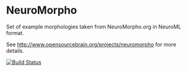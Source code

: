 NeuroMorpho
===========

Set of example morphologies taken from NeuroMorpho.org in NeuroML format.

See http://www.opensourcebrain.org/projects/neuromorpho for more details.

[![Build Status](https://travis-ci.org/OpenSourceBrain/NeuroMorpho.svg?branch=master)](https://travis-ci.org/OpenSourceBrain/NeuroMorpho)
